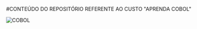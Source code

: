 #CONTEÚDO DO REPOSITÓRIO REFERENTE AO CUSTO "APRENDA COBOL"


![COBOL](https://img.shields.io/badge/cobol-%23323330.svg?style=for-the-badge&logo=cobol&logoColor=%23F7DF1E)